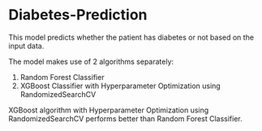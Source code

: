 # Diabetes-Prediction
This model predicts whether the patient has diabetes or not based on the input data.

The model makes use of 2 algorithms separately:

1. Random Forest Classifier
2. XGBoost Classifier with Hyperparameter Optimization using RandomizedSearchCV

XGBoost algorithm with Hyperparameter Optimization using RandomizedSearchCV performs better than Random Forest Classifier.
